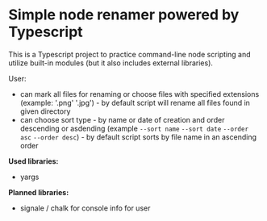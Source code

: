 # Simple node renamer powered by Typescript

This is a Typescript project to practice command-line node scripting and utilize built-in modules (but it also includes external libraries).

User:
- can mark all files for renaming or choose files with specified extensions (example: '.png' '.jpg') - by default script will rename all files found in given directory
- can choose sort type - by name or date of creation and order descending or asdending (example `--sort name` `--sort date` `--order asc` `--order desc`) - by default script sorts by file name in an ascending order

**Used libraries:**
- yargs

**Planned libraries:**
- signale / chalk for console info for user